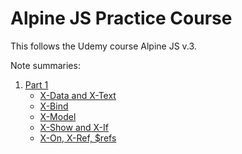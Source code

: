 # Alpine JS Practice Course

This follows the Udemy course Alpine JS v.3. 

Note summaries:

1. [Part 1](./theory_part_1/README.md)
    - [X-Data and X-Text](./theory_part_1/README.md#x-data-and-x-text)
    - [X-Bind](./theory_part_1/README.md#x-bind)
    - [X-Model](./theory_part_1/README.md#x-model)
    - [X-Show and X-If](./theory_part_1/README.md#x-show-and-x-if)
    - [X-On, X-Ref, $refs](./theory_part_1/README.md#x-on-x-ref-and-refs)